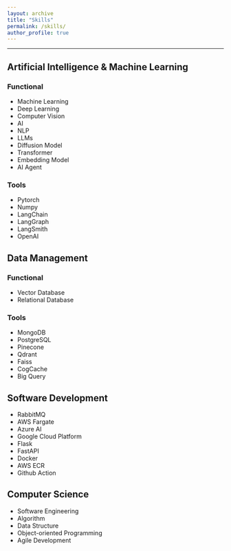 ```yaml
---
layout: archive
title: "Skills"
permalink: /skills/
author_profile: true
---
```


--------------



## Artificial Intelligence & Machine Learning

### Functional
  - Machine Learning
  - Deep Learning
  - Computer Vision
  - AI
  - NLP
  - LLMs
  - Diffusion Model
  - Transformer
  - Embedding Model
  - AI Agent

### Tools
  - Pytorch
  - Numpy
  - LangChain
  - LangGraph
  - LangSmith
  - OpenAI

## Data Management

### Functional
  - Vector Database
  - Relational Database

### Tools
  - MongoDB
  - PostgreSQL
  - Pinecone
  - Qdrant
  - Faiss
  - CogCache
  - Big Query

## Software Development
  - RabbitMQ
  - AWS Fargate
  - Azure AI
  - Google Cloud Platform
  - Flask
  - FastAPI
  - Docker
  - AWS ECR
  - Github Action

## Computer Science
  - Software Engineering
  - Algorithm
  - Data Structure
  - Object-oriented Programming
  - Agile Development

